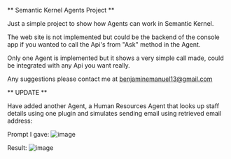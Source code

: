 ** Semantic Kernel Agents Project **

Just a simple project to show how Agents can work in Semantic Kernel.

The web site is not implemented but could be the backend of the console app if you wanted to call the Api's from "Ask" method in the Agent.

Only one Agent is implemented but it shows a very simple call made, could be integrated with any Api you want really.

Any suggestions please contact me at benjaminemanuel13@gmail.com

** UPDATE **

Have added another Agent, a Human Resources Agent that looks up staff details using one plugin and simulates sending email using retrieved email address:

Prompt I gave:
![image](https://github.com/user-attachments/assets/342b5990-7539-45a3-82b5-bc2d7b42bdf0)

Result:
![image](https://github.com/user-attachments/assets/f7961992-b428-4022-a1c4-17133fae92ee)



